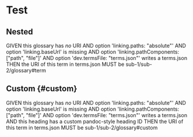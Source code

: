 # Test

## Nested

GIVEN this glossary has *no* URI
AND option 'linking.paths: "absolute"'
AND option 'linking.baseUrl' is missing
AND option 'linking.pathComponents: ["path", "file"]'
AND option 'dev.termsFile: "terms.json"' writes a terms.json
THEN the URI of this term in terms.json MUST be sub-1/sub-2/glossary#term

## Custom {#custom}

GIVEN this glossary has *no* URI
AND option 'linking.paths: "absolute"'
AND option 'linking.baseUrl' is missing
AND option 'linking.pathComponents: ["path", "file"]'
AND option 'dev.termsFile: "terms.json"' writes a terms.json
AND this heading has a custom pandoc-style heading ID
THEN the URI of this term in terms.json MUST be sub-1/sub-2/glossary#custom

